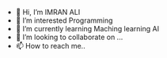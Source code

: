 - 👋 Hi, I’m IMRAN ALI 
- 👀 I’m interested Programming
- 🌱 I’m currently learning Maching learning AI
- 💞️ I’m looking to collaborate on ...
- 📫 How to reach me..

<!---
imranemi143/imranemi143 is a ✨ special ✨ repository because its `README.md` (this file) appears on your GitHub profile.
You can click the Preview link to take a look at your changes.
--->
